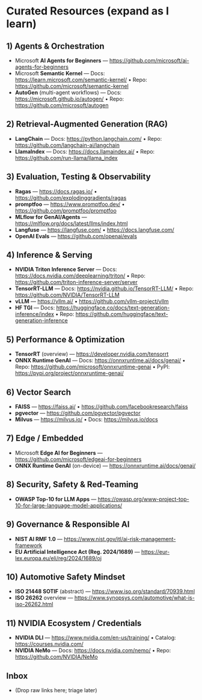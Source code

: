 # Curated Resources (expand as I learn)

## 1) Agents & Orchestration
- Microsoft **AI Agents for Beginners** — https://github.com/microsoft/ai-agents-for-beginners
- Microsoft **Semantic Kernel** — Docs: https://learn.microsoft.com/semantic-kernel/ • Repo: https://github.com/microsoft/semantic-kernel
- **AutoGen** (multi-agent workflows) — Docs: https://microsoft.github.io/autogen/ • Repo: https://github.com/microsoft/autogen

## 2) Retrieval-Augmented Generation (RAG)
- **LangChain** — Docs: https://python.langchain.com/ • Repo: https://github.com/langchain-ai/langchain
- **LlamaIndex** — Docs: https://docs.llamaindex.ai/ • Repo: https://github.com/run-llama/llama_index

## 3) Evaluation, Testing & Observability
- **Ragas** — https://docs.ragas.io/ • https://github.com/explodinggradients/ragas
- **promptfoo** — https://www.promptfoo.dev/ • https://github.com/promptfoo/promptfoo
- **MLflow for GenAI/Agents** — https://mlflow.org/docs/latest/llms/index.html
- **Langfuse** — https://langfuse.com/ • https://docs.langfuse.com/
- **OpenAI Evals** — https://github.com/openai/evals

## 4) Inference & Serving
- **NVIDIA Triton Inference Server** — Docs: https://docs.nvidia.com/deeplearning/triton/ • Repo: https://github.com/triton-inference-server/server
- **TensorRT-LLM** — Docs: https://nvidia.github.io/TensorRT-LLM/ • Repo: https://github.com/NVIDIA/TensorRT-LLM
- **vLLM** — https://vllm.ai/ • https://github.com/vllm-project/vllm
- **HF TGI** — Docs: https://huggingface.co/docs/text-generation-inference/index • Repo: https://github.com/huggingface/text-generation-inference

## 5) Performance & Optimization
- **TensorRT** (overview) — https://developer.nvidia.com/tensorrt
- **ONNX Runtime GenAI** — Docs: https://onnxruntime.ai/docs/genai/ • Repo: https://github.com/microsoft/onnxruntime-genai • PyPI: https://pypi.org/project/onnxruntime-genai/

## 6) Vector Search
- **FAISS** — https://faiss.ai/ • https://github.com/facebookresearch/faiss
- **pgvector** — https://github.com/pgvector/pgvector
- **Milvus** — https://milvus.io/ • Docs: https://milvus.io/docs

## 7) Edge / Embedded
- Microsoft **Edge AI for Beginners** — https://github.com/microsoft/edgeai-for-beginners
- **ONNX Runtime GenAI** (on-device) — https://onnxruntime.ai/docs/genai/

## 8) Security, Safety & Red-Teaming
- **OWASP Top-10 for LLM Apps** — https://owasp.org/www-project-top-10-for-large-language-model-applications/

## 9) Governance & Responsible AI
- **NIST AI RMF 1.0** — https://www.nist.gov/itl/ai-risk-management-framework
- **EU Artificial Intelligence Act (Reg. 2024/1689)** — https://eur-lex.europa.eu/eli/reg/2024/1689/oj

## 10) Automotive Safety Mindset
- **ISO 21448 SOTIF** (abstract) — https://www.iso.org/standard/70939.html
- **ISO 26262** overview — https://www.synopsys.com/automotive/what-is-iso-26262.html

## 11) NVIDIA Ecosystem / Credentials
- **NVIDIA DLI** — https://www.nvidia.com/en-us/training/ • Catalog: https://courses.nvidia.com/
- **NVIDIA NeMo** — Docs: https://docs.nvidia.com/nemo/ • Repo: https://github.com/NVIDIA/NeMo

## Inbox
- (Drop raw links here; triage later)
